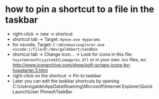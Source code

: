 # how to pin a shortcut to a file in the taskbar

- right-click -> new -> shortcut
- shortcut tab -> Target: `myexe.exe myparams`
- for vscode, Target: `C:\Windows\explorer.exe vscode://file/D:/dev/galdebert/sandbox`
- shortcut tab -> Change Icon... -> Look for icons in this file: `%systemroot%\system32\imageres.dll` or in your own .ico files, ex: http://www.iconarchive.com/show/soft-scraps-icons-by-hopstarter.3.html
- right-click on the shortcut -> Pin to taskbar
- Later you can edit the taskbar shortcuts by opening C:\Users\galde\AppData\Roaming\Microsoft\Internet Explorer\Quick Launch\User Pinned\TaskBar
